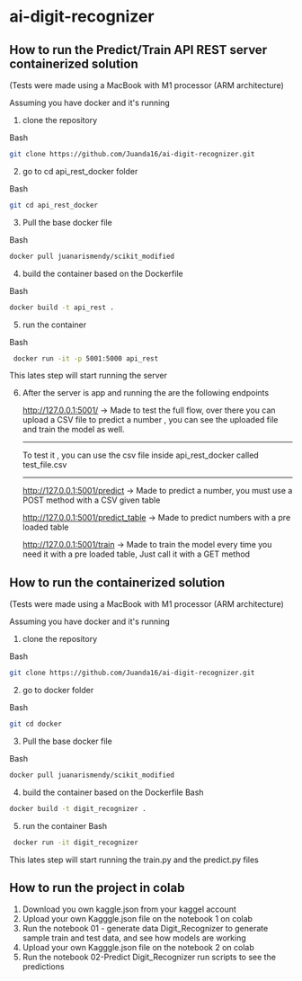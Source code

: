 # ai-digit-recognizer

## How to run the Predict/Train API REST server containerized solution 
(Tests were made using a MacBook with M1 processor (ARM architecture)

Assuming you have docker and it's running
1. clone the repository

Bash
```bash
git clone https://github.com/Juanda16/ai-digit-recognizer.git
```

2. go to cd api_rest_docker folder

Bash
```bash
git cd api_rest_docker  
```

3. Pull the base docker file 

Bash
```bash
docker pull juanarismendy/scikit_modified
```


4. build the container based on the Dockerfile

Bash
```bash
docker build -t api_rest . 
```

5. run the container

Bash
```bash
 docker run -it -p 5001:5000 api_rest    
```
This lates step will start running the server 

6. After the server is app and running the are the following endpoints

    http://127.0.0.1:5001/  -> Made to test the full flow, over there you can upload a CSV file to predict a number , you can see the uploaded file and train the model as well.
    ******
    To test it , you can use the csv file inside api_rest_docker called test_file.csv
    ******

    http://127.0.0.1:5001/predict  -> Made to predict a number, you must use a POST method with a CSV given table

    http://127.0.0.1:5001/predict_table  -> Made to predict numbers with a pre loaded table 

    http://127.0.0.1:5001/train  -> Made to train the model every time you need it with a pre loaded table, Just call it with a GET method


## How to run the containerized solution 
(Tests were made using a MacBook with M1 processor (ARM architecture)


Assuming you have docker and it's running
1. clone the repository

Bash
```bash
git clone https://github.com/Juanda16/ai-digit-recognizer.git
```

2. go to docker folder

Bash
```bash
git cd docker
```

3. Pull the base docker file 

Bash
```bash
docker pull juanarismendy/scikit_modified
```


4. build the container based on the Dockerfile
Bash
```bash
docker build -t digit_recognizer .
```

5. run the container
Bash
```bash
 docker run -it digit_recognizer   
```
This lates step will start running the train.py and the predict.py files 

## How to run  the project in colab

1. Download you own kaggle.json from your kaggel account
2. Upload your own Kagggle.json file on the notebook 1 on colab
3. Run the notebook 01 - generate data  Digit_Recognizer to generate sample train and test data, and see how models are working
4. Upload your own Kagggle.json file on the notebook 2 on colab
5. Run the notebook 02-Predict  Digit_Recognizer run scripts to see the predictions
